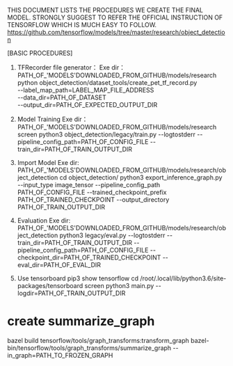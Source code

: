THIS DOCUMENT LISTS THE PROCEDURES WE CREATE THE FINAL MODEL.
STRONGLY SUGGEST TO REFER THE OFFICIAL INSTRUCTION OF TENSORFLOW
WHICH IS MUCH EASY TO FOLLOW.
https://github.com/tensorflow/models/tree/master/research/object_detection

[BASIC PROCEDURES]
1. TFRecorder file generator：
Exe dir：PATH_OF_'MODELS'DOWNLOADED_FROM_GITHUB/models/research
python object_detection/dataset_tools/create_pet_tf_record.py \
--label_map_path=LABEL_MAP_FILE_ADDRESS \
--data_dir=PATH_OF_DATASET \
--output_dir=PATH_OF_EXPECTED_OUTPUT_DIR

2. Model Training
Exe dir：PATH_OF_'MODELS'DOWNLOADED_FROM_GITHUB/models/research
screen python3 object_detection/legacy/train.py --logtostderr --pipeline_config_path=PATH_OF_CONFIG_FILE --train_dir=PATH_OF_TRAIN_OUTPUT_DIR


3. Import Model
Exe dir: PATH_OF_'MODELS'DOWNLOADED_FROM_GITHUB/models/research/object_detection
cd object_detection/
python3 export_inference_graph.py --input_type image_tensor --pipeline_config_path PATH_OF_CONFIG_FILE  --trained_checkpoint_prefix PATH_OF_TRAINED_CHECKPOINT --output_directory PATH_OF_TRAIN_OUTPUT_DIR

4. Evaluation
Exe dir: PATH_OF_'MODELS'DOWNLOADED_FROM_GITHUB/models/research/object_detection
python3 legacy/eval.py --logtostderr --train_dir=PATH_OF_TRAIN_OUTPUT_DIR --pipeline_config_path=PATH_OF_CONFIG_FILE --checkpoint_dir=PATH_OF_TRAINED_CHECKPOINT --eval_dir=PATH_OF_EVAL_DIR

5. Use tensorboard
pip3 show tensorflow
cd /root/.local/lib/python3.6/site-packages/tensorboard
screen python3 main.py --logdir=PATH_OF_TRAIN_OUTPUT_DIR

# create summarize_graph
bazel build tensorflow/tools/graph_transforms:transform_graph
bazel-bin/tensorflow/tools/graph_transforms/summarize_graph --in_graph=PATH_TO_FROZEN_GRAPH
